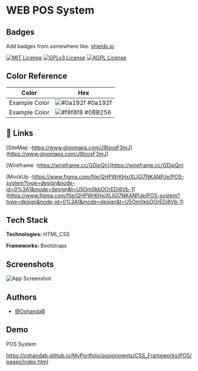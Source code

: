 
# WEB POS System




## Badges

Add badges from somewhere like: [shields.io](https://shields.io/)

[![MIT License](https://img.shields.io/badge/License-MIT-green.svg)](https://choosealicense.com/licenses/mit/)
[![GPLv3 License](https://img.shields.io/badge/License-GPL%20v3-yellow.svg)](https://opensource.org/licenses/)
[![AGPL License](https://img.shields.io/badge/license-AGPL-blue.svg)](http://www.gnu.org/licenses/agpl-3.0)

## Color Reference

| Color             | Hex                                                                |
| ----------------- | ------------------------------------------------------------------ |
| Example Color | ![#0a192f](https://via.placeholder.com/10/0a192f?text=+) #0a192f |
| Example Color | ![#f8f8f8](https://via.placeholder.com/10/f8f8f8?text=+) #0BB256 |



## 🔗 Links
[SiteMap -https://www.gloomaps.com/J9lzosF3mJ](https://www.gloomaps.com/J9lzosF3mJ)

[Wireframe -https://wireframe.cc/GDjpQn](https://wireframe.cc/GDjpQn)

[MockUp -https://www.figma.com/file/QHPWrKHxjXLIGl7NKANPJe/POS-system?type=design&node-id=0%3A1&mode=design&t=U5Om0kbOOrEDi8Vb-1](https://www.figma.com/file/QHPWrKHxjXLIGl7NKANPJe/POS-system?type=design&node-id=0%3A1&mode=design&t=U5Om0kbOOrEDi8Vb-1)

## Tech Stack

**Technologies:** HTML,CSS

**Frameworks:** Bootstraps


## Screenshots

![App Screenshot](https://oshandab.github.io/MyPortfolio/assignments/CSS_Frameworks/POS/pages/assests/images/sk-CK6tjAIMJWM-unsplash.jpg)





## Authors

- [@OshandaB](https://github.com/OshandaB)


## Demo

POS System

https://oshandab.github.io/MyPortfolio/assignments/CSS_Frameworks/POS/pages/index.html
